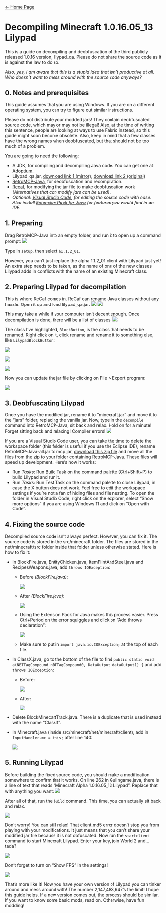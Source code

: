 [← Home Page](../README.md)

# Decompiling Minecraft 1.0.16.05_13 Lilypad
This is a guide on decompiling and deobfuscation of the third publicly released 1.0.16 version, lilypad_qa. Please do not share the source code as it is against the law to do so.

*Also, yes, I am aware that this is a stupid idea that isn’t productive at all. Who doesn’t want to mess around with the source code anyways?*

## 0. Notes and prerequisites
This guide assumes that you are using Windows. If you are on a different operating system, you can try to figure out similar instructions.

Please do not distribute your modded jars! They contain deobfuscated source code, which may or may not be illegal! Also, at the time of writing this sentence, people are looking at ways to use Fabric instead, so this guide might soon become obsolete. Also, keep in mind that a few classes have the wrong names when deobfuscated, but that should not be too much of a problem.

You are going to need the following:
* A JDK, for compiling and decompiling Java code. You can get one at [Adoptium](https://adoptium.net/).
* Lilypad_qa.jar, [download link 1 (mirror)](../jar/), [download link 2 (original)](https://www.mediafire.com/file/uo2zqueiw2e872y/lilypad_qa.jar/file)
* [RetroMCP-Java](https://github.com/MCPHackers/RetroMCP-Java/releases/latest), for deobfuscation and recompilation.
* [Recaf](https://github.com/Col-E/Recaf/releases/latest), for modifying the jar file to make deobfuscation work *(Alternatives that can modify jars can be used)*.
* *Optional: [Visual Studio Code](https://code.visualstudio.com/), for editing the source code with ease. Also install [Extension Pack for Java](https://marketplace.visualstudio.com/items?itemName=vscjava.vscode-java-pack) for features you would find in an IDE.*

## 1. Preparing
Drag RetroMCP-Java into an empty folder, and run it to open up a command prompt:
![](https://lh6.googleusercontent.com/klp1IdiGzisiGH1sxHtnrIcoTslsjk59qoYM-SDns7rdnGH_Ma2-9wZF1Yun_Ay6BeP64DFeFtgBWlc4aVQgDGFI30cddsd26l-ggH6e-9cGnIdQO7AT5WJDWoeECN5ryhJ1VGAynO8U3AM0ng)

Type in `setup`, then select `a1.1.2_01`.

However, you can’t just replace the alpha 1.1.2_01 client with Lilypad just yet! An extra step needs to be taken, as the name of one of the new classes Lilypad adds in conflicts with the name of an existing Minecraft class.

## 2. Preparing Lilypad for decompilation
This is where ReCaf comes in. ReCaf can rename Java classes without any hassle. Open it up and load lilypad_qa.jar:
![](https://lh6.googleusercontent.com/vhIsJMu8qlgLCjQYBk2jVT_6wKqVFWCTEIhgB6ZCYBcCTHEvX_z1Ja3fJzS-mEKm-YWXngBtR5puv9264iXYMOKkZ6f8AUXkCcWUfF19hPWhpewvbJQjNXr1zZDsk_fb5fMJ4z3cvoUIU4IRXw)
![](https://lh4.googleusercontent.com/P_cIZF6hsF_GWlRaf-IQLSZ4QAvQWE23Ykq7-3qxAfiUKf0hCJP00XE9x9s-CJslHS786cO2wc0Srq4VJBIvMm6rhpHU44HY7YDckzfEToH7kT2l-t3FS4clGsg_IwlIq1LnvLxWSteH56M_aA)

This may take a while if your computer isn’t decent enough. Once decompilation is done, there will be a list of classes:
![](https://lh5.googleusercontent.com/_BnkRYg6B2_PekBMBkFGpX7pmIQFiCHGziGZbMDmKWK0tF4RciGCV_SU02LKN2Urhi8tPyoUL6OXCXI4WtZN-NCpiBF371edmtShRSiBTNUOKgwcLeBi8BXQg1TG9tXmf4w68eDT8GYcZpyvqQ)

The class I’ve highlighted, `BlockButton`, is the class that needs to be renamed. Right click on it, click rename and rename it to something else, like  `LilypadBlockButton`:

![](https://lh6.googleusercontent.com/Gq0OXUOrg5rSIUdkxWMarYnJe5Loc6dlhS5BBXNYKn0OYpdYPUW7I6pOXppiHKDrfJF-GUKyUKMGWDu5Kmrenu0nfg869_wKR-NPnR4OEj_AlEA2z49T-_j1WimPuz47XEKuPgj1StnJ6nlwWg)

![](https://lh3.googleusercontent.com/2XEwNjQUefvCI4f11sy8wVLL-2Ee4TuGOQZF5pNy5Lj32HvyK-GmtOp0xuX-xUhrvndv-61hMkbNIfV2MIIPNbgOjZbaag1aaCAmtsNTHHwoxe2Jk8CsHmzZR8oc2gtoxkqLc1g3nfoPes5K_Q)

![](https://lh5.googleusercontent.com/iOOL-bdItHlQZx0YhSVYLxGXPV76P7mnGVNn0CWgNSgbacHh8S0R_03Ds6adpslnxjV65-YP-A2YavVDzSQgCj0RgfUwn4jci_py3GrkcO9taKTZX4Cpbt3qUR05Y8ixaaCVeDpQvbz514_f3A)

Now you can update the jar file by clicking on File > Export program:

![](https://lh6.googleusercontent.com/FdeCrA5p_tQkre296dtidMNvAGJAGkBb2CZTCYryhnbT1QMwfHSVOJIF1es99Fl5C90QYG-UHgIdfeMBhF6vN9AbyE53ju6JlvLYGgjshjEXRQWS_OfK2hadRmMpaygUDAQGS5M7ViWdpYwYuA)

## 3. Deobfuscating Lilypad
Once you have the modified jar, rename it to “minecraft.jar” and move it to the “jars” folder, replacing the vanilla jar. Now, type in the  `decompile`  command into RetroMCP-Java, sit back and relax. Hold on for a minute! Forget sitting back and relaxing! Compiler errors!
![](https://lh3.googleusercontent.com/f0J5MD3Agqr3ybiTwZFjIKfPCRXRgNfC53ajAlsZxSQmV5_O3twsVrk-pL1faZpRNqRPO-4SULMUwG2i7ky0TJ8JGwr7uDgb6yADY0YxTBjnehzkcl0IHD1N2-3W23pt53sV1-tF0Y-I6hjSrw)

If you are a Visual Studio Code user, you can take the time to delete the workspace folder (this folder is useful if you use the Eclipse IDE), rename RetroMCP-Java-all.jar to mcp.jar, [download this zip file](https://drive.google.com/file/d/1lqJgnaZ7Jm81tM3J-Ab9gekd-JCnKjiE/view?usp=sharing) and move all the files from the zip to your folder containing RetroMCP-Java. These files will speed up development. Here’s how it works:
* Run *Tasks*: Run Build Task on the command palette (Ctrl+Shift+P) to build Lilypad and run it.
* Run *Tasks*: Run Test Task on the command palette to close Lilypad, in case the X button does not work.
Feel free to edit the workspace settings if you’re not a fan of hiding files and file nesting. To open the folder in Visual Studio Code, right click on the explorer, select “Show more options” if you are using Windows 11 and click on “Open with Code”.

## 4. Fixing the source code
Decompiled source code isn’t always perfect. However, you can fix it. The source code is stored in the src/minecraft folder. The files are stored in the net/minecraft/src folder inside that folder unless otherwise stated. Here is how to fix it:
* In BlockFire.java, EntityChicken.java, ItemFlintAndSteel.java and RecipesWeapons.java, add `throws IOException`:
  * Before *(BlockFire.java)*:

    ![](https://lh4.googleusercontent.com/2BEyp2Oq8H3dqLWwclLD3waTk9BpZjaZf_7qONx8gjmV0HDbKx23OQA9lZVjDw3lsrNTt8C-4LtoSnu8F7iREknfnEerT32urCvc-XOqowhtLsYWgM53K_aciKSbJRgWsT0vsm6YH4lxtT-7zw)
  * After *(BlockFire.java)*:

    ![](https://lh3.googleusercontent.com/G_lRtJdnC1_mPJHUI-8q-COnc7LxHFiFNt07kXnyehkwj33VRzsCuj_r9xcenCKnp8iS_M7J1INGqcFhXeZFcFqJgK5Uk4VCQA8dp_8kKNUU7vRBILsOBakawvLkXRPAiQUMVZR0mcjeVAyWTQ)
  * Using the Extension Pack for Java makes this process easier. Press Ctrl+Period on the error squiggles and click on “Add throws declaration”:

    ![](https://lh3.googleusercontent.com/hVkPRDSqXNHQlZ4B1W5MCOC9oAnJjLpChjGUAi9vYu-2NySkZNHuZJwbsbnoiUrkIgOGJi6W8snvtX53NrUTNBzkYg-ecMK16hciB2dGvxCW1QEYEC-jjH24MB-7pC4lNpA50B2VbMwS5jyGwg)
  * Make sure to put in `import java.io.IOException;` at the top of each file.
* In ClassX.java, go to the bottom of the file to find `public static void a(NBTTagCompound nBTTagCompound0, DataOutput dataOutput1) {`  and add `throws IOException`:
  * Before:

    ![](https://lh6.googleusercontent.com/AaV1Yu1PHiTBzCd4MG7djPw2mwBHhefHfHsPAtFQ-FnNlXGEyZZQGUFUj0nmkNKlhi84JvHKnviBmdMiNNP8lAQglM5Jh_rAE5lwU_-lFhmlcGyLAzj4k61-mWYT4XrHI3CfPNtlaNnpt2utlA)
  * After:

    ![](https://lh6.googleusercontent.com/7ZqNtkwmftur19G1v48z_zT3K8tZwTv4nP9ZSpD67X374tHRGOyyrD4HIZppUfz0jjfvGMuepNbe-hHVcmT3dlRZBj0T8qgHDMDOjHdW4uc2IBgkc0A7C_n6ZKZPv3i6c-KGI0dtBr1J9AT5EQ)
* Delete BlockMinecartTrack.java. There is a duplicate that is used instead with the name “ClassIf”.
* In Minecraft.java (inside src/minecraft/net/minecraft/client), add in `InputHandler.mc = this;` after line 140:

  ![](https://lh4.googleusercontent.com/AKbT5Z4rPamqo-WFxjvB2oxfxM7weO5iKFn9Q9FbKk3DfgTCcsQjjEzv-exRCMobPy1XAH_-HrhEsNR4pdTGG21JjjaHE6SACsX6ELN7iV_e4P5TuXYJVOuU9gh3r9c03ueVQIMt4eIeBvyHyQ)

## 5. Running Lilypad
Before building the fixed source code, you should make a modification somewhere to confirm that it works. On line 262 in GuiIngame.java, there is a line of text that reads “Minecraft Alpha 1.0.16.05_13 Lilypad”. Replace that with anything you want:
![](https://lh6.googleusercontent.com/ryKZtZwFOjqIxK54Gd0_cdXxac0ruzT1NkGvENBWv9SBtJIqg4yn43vBoQ9a1gwZVwoedLIpiMhAxhPz-K6ISJ3HwsgeBq5KCn3R0-D9D79nRZDukW2dtnmSDkkNqXmuPxQ06afhEGpbCG9KMg)

After all of that, run the `build`  command. This time, you can actually sit back and relax.

![](https://lh5.googleusercontent.com/vkzYoIYYH7m4QaamxFWmePNbaw4GmSmqywV5aV1lU1ONBKU-nZ9sCJrMi7geP3VUKFzDHWBIh02YofpcyaG6PX8ao8bpJa7UW-0rjP6yHvV9ampbsYPdGnOVAvBAkVrEhaK6wOP1mOiaN9SrOg)

Don’t worry! You can still relax! That client.md5 error doesn’t stop you from playing with your modifications. It just means that you can’t share your modified jar file because it is not obfuscated. Now run the `startclient` command to start Minecraft Lilypad. Enter your key, join World 2 and… tada?

![](https://lh4.googleusercontent.com/Ptlc2y49ITwGEyW9jB40G5iUuhYdGD_JzfeK_vlnGeghCxaCaEbnl1eGgot0V-2jGr5_M5hW9rPDiwFMS81vLthSaI7fH_0cIKC2rjGSwqBkXZ8dLtXEkodvHpkF_80veIoa-NXFyavmRohy2w)

Don’t forget to turn on “Show FPS” in the settings!

![](https://lh4.googleusercontent.com/dBgMazTJ9FOBky2XH3tjDfr09czH5Du3gwalpkKtu4U8k8izCyesflAgyNayQ1aH30Iq9Pik3S3_F1rqQaW8qqKTruTVgw7K-n3_EiRndAxYLaQIE50NCf1mmp8VNYV8fn0TrNUn1vsRCqSMaw)

That’s more like it! Now you have your own version of Lilypad you can tinker around and mess around with! The number 2,147,483,647’s the limit! I hope this guide helps. If a new version comes out, the process should be similar. If you want to know some basic mods, read on. Otherwise, have fun modding!
